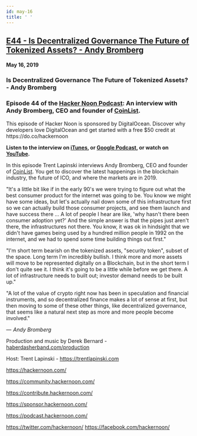 ```yaml
---
id: may-16
title: ' '
---
```


<h2><a href="https://podcast.hackernoon.com/e/andy-bromberg/">E44 - Is Decentralized Governance The Future of Tokenized Assets? - Andy Bromberg</a></h2>
<h4>May 16, 2019</h4>

<h3>Is Decentralized Governance The Future of Tokenized Assets? - Andy Bromberg</h3>

<h3>Episode 44 of the <a href="https://podcast.hackernoon.com/">Hacker Noon Podcast</a>: An interview with Andy Bromberg, CEO and founder of <a href="https://coinlist.co/">CoinList</a>.</h3>

<p>
This episode of Hacker Noon is sponsored by DigitalOcean. Discover why developers love DigitalOcean and get started with a free $50 credit at https://do.co/hackernoon
</p>
<strong>Listen to the interview on <a href="https://itunes.apple.com/us/podcast/product-iteration-with-hacker-noon-interim-cto-dane-lyons/id1436233955?i=1000421970409&mt=2">iTunes</a>, or <a href="https://play.google.com/music/m/Dfuna5a4pzsmjr76bxabkxdrhim?t=Product_Iteration_with_Hacker_Noon_Interim_CTO_Dane_Lyons-Hacker_Noon_Podcast">Google Podcast</a>, or watch on <a href="https://www.youtube.com/channel/UChu5YILgrOYOfkfRlTB-D-g">YouTube</a>.</strong>
<p>
In this episode Trent Lapinski interviews Andy Bromberg, CEO and founder of <a href="https://coinlist.co/">CoinList</a>. You get to discover the latest happenings in the blockchain industry, the future of ICO, and where the markets are in 2019.
</p>
<p>
"It's a little bit like if in the early 90's we were trying to figure out what the best consumer product for the internet was going to be. You know we might have some ideas, but let's actually nail down some of this infrastructure first so we can actually build those consumer projects, and see them launch and have success there ...  A lot of people I hear are like, 'why hasn't there been consumer adoption yet?' And the simple answer is that the pipes just aren't there, the infrastructures not there. You know, it was ok in hindsight that we didn't have games being used by a hundred million people in 1992 on the internet, and we had to spend some time building things out first."
</p>
<p>
"I'm short term bearish on the tokenized assets, "security token", subset of the space. Long term I'm incredibly bullish. I think more and more assets will move to be represented digitally on a Blockchain, but in the short term I don't quite see it. I think it's going to be a little while before we get there. A lot of infrastructure needs to built out; investor demand needs to be built up."
</p>
<p>
"A lot of the value of crypto right now has been in speculation and financial instruments, and so decentralized finance makes a lot of sense at first, but then moving to some of these other things, like decentralized governance, that seems like a natural next step as more and more people become involved."
</p>
<p>
<em>—<strong> </strong> Andy Bromberg</em>
</p>
 
<p>
Production and music by Derek Bernard - <a href="http://haberdasherband.com/production?fbclid=IwAR2d8t0cNGHRm1ajmUNWKZ-TMUMawREhvIHSy54LKcOElf7v_TOvkAjZ78Y">haberdasherband.com/production</a>
</p>
Host: Trent Lapinski - <a href="https://trentlapinski.com/">https://trentlapinski.com</a>
<p>
<a href="https://hackernoon.com/">https://hackernoon.com/</a> 
</p>
<a href="https://community.hackernoon.com/">https://community.hackernoon.com/</a> 
<p>
<a href="https://contribute.hackernoon.com/">https://contribute.hackernoon.com/</a> 
</p>
<a href="https://sponsor.hackernoon.com/">https://sponsor.hackernoon.com/</a> 
<p>
<a href="https://podcast.hackernoon.com/">https://podcast.hackernoon.com/</a> 
</p>
<a href="https://twitter.com/hackernoon/">https://twitter.com/hackernoon/</a> 
<a href="https://facebook.com/hackernoon/">https://facebook.com/hackernoon/</a>